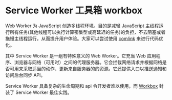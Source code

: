 # Service Worker 工具箱 workbox

Web Worker 为 JavaScript 创造多线程环境。目的是减轻 JavaScript 主线程运行所有任务(其他线程可以执行计算密集型或高延迟的任务)的负担，不去阻塞或者拖慢主线程运行，从而提升用户体验。大家可以尝试使用 [comlink](https://github.com/GoogleChromeLabs/comlink) 来进行代码优化。

其中 Service Worker 是一组有特殊意义的 Web Worker。它充当 Web 应用程序、浏览器与网络（可用时）之间的代理服务器。它会拦截网络请求并根据网络是否可用来采取适当的动作、更新来自服务器的的资源。它还提供入口以推送通知和访问后台同步 API。

Service Worker 具备复杂的生命周期和 api 令开发者难以使用，而 [Workbox](https://github.com/GoogleChrome/workbox) 封装了 Service Worker 最佳实践。

